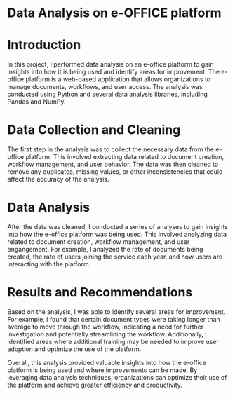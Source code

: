 # Data Analysis on e-OFFICE platform 
# Introduction

In this project, I performed data analysis on an e-office platform to gain insights into how it is being used and identify areas for improvement. The e-office platform is a web-based application that allows organizations to manage documents, workflows, and user access. The analysis was conducted using Python and several data analysis libraries, including Pandas and NumPy.

# Data Collection and Cleaning

The first step in the analysis was to collect the necessary data from the e-office platform. This involved extracting data related to document creation, workflow management, and user behavior. The data was then cleaned to remove any duplicates, missing values, or other inconsistencies that could affect the accuracy of the analysis.

# Data Analysis

After the data was cleaned, I conducted a series of analyses to gain insights into how the e-office platform was being used. This involved analyzing data related to document creation, workflow management, and user engangement. For example, I analyzed the rate of documents being created, the rate of users joining the service each year, and how users are interacting with the platform.

# Results and Recommendations

Based on the analysis, I was able to identify several areas for improvement. For example, I found that certain document types were taking longer than average to move through the workflow, indicating a need for further investigation and potentially streamlining the workflow. Additionally, I identified areas where additional training may be needed to improve user adoption and optimize the use of the platform.

Overall, this analysis provided valuable insights into how the e-office platform is being used and where improvements can be made. By leveraging data analysis techniques, organizations can optimize their use of the platform and achieve greater efficiency and productivity.




